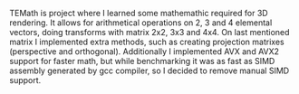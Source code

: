 TEMath is project where I learned some mathemathic required for 3D rendering. It allows for arithmetical operations on 2, 3 and 4 elemental vectors, doing transforms with matrix 2x2, 3x3 and 4x4.
On last mentioned matrix I implemented extra methods, such as creating projection matrixes (perspective and orthogonal). Additionally I implemented AVX and AVX2 support for faster math,
but while benchmarking it was as fast as SIMD assembly generated by gcc compiler, so I decided to remove manual SIMD support.
